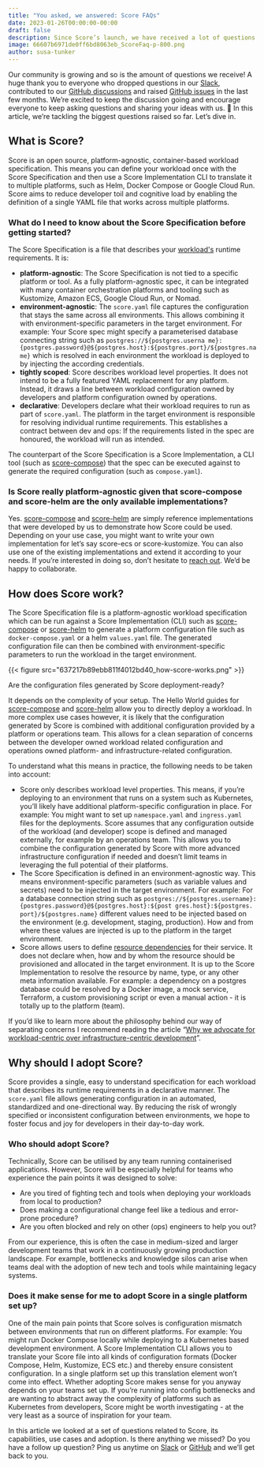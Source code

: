 ```yaml
---
title: "You asked, we answered: Score FAQs"
date: 2023-01-26T00:00:00-00:00
draft: false
description: Since Score’s launch, we have received a lot of questions from the community about what it is, how it works, and who should use it. Here are our answers to the most frequently asked questions.
image: 66607b6971de0ff6bd8063eb_ScoreFaq-p-800.png
author: susa-tunker
---
```


Our community is growing and so is the amount of questions we receive! A huge thank you to everyone who dropped questions in our [Slack](https://join.slack.com/t/scorecommunity/shared_invite/zt-1i2glkqkl-EnjSWSCgYUyaEGwmDYBZZQ), contributed to our [GitHub discussions](https://github.com/score-spec/spec/discussions) and raised [GitHub issues](https://github.com/score-spec/spec/issues) in the last few months. We’re excited to keep the discussion going and encourage everyone to keep asking questions and sharing your ideas with us. 🚀 In this article, we’re tackling the biggest questions raised so far. Let’s dive in.

## What is Score?

Score is an open source, platform-agnostic, container-based workload specification. This means you can define your workload once with the Score Specification and then use a Score Implementation CLI to translate it to multiple platforms, such as Helm, Docker Compose or Google Cloud Run. Score aims to reduce developer toil and cognitive load by enabling the definition of a single YAML file that works across multiple platforms.

### What do I need to know about the Score Specification before getting started?

The Score Specification is a file that describes your [workload's](https://docs.score.dev/docs/concepts/workload/) runtime requirements. It is:

* **platform-agnostic**: The Score Specification is not tied to a specific platform or tool. As a fully platform-agnostic spec, it can be integrated with many container orchestration platforms and tooling such as Kustomize, Amazon ECS, Google Cloud Run, or Nomad.
* **environment-agnostic**: The `score.yaml` file captures the configuration that stays the same across all environments. This allows combining it with environment-specific parameters in the target environment. For example: Your Score spec might specify a parameterised database connecting string such as `postgres://${postgres.userna me}:{postgres.password}@${postgres.host}:${postgres.port}/${postgres.name}` which is resolved in each environment the workload is deployed to by injecting the according credentials.‍
* **tightly scoped**: Score describes workload level properties. It does not intend to be a fully featured YAML replacement for any platform. Instead, it draws a line between workload configuration owned by developers and platform configuration owned by operations.‍
* **declarative**: Developers declare what their workload requires to run as part of `score.yaml`. The platform in the target environment is responsible for resolving individual runtime requirements. This establishes a contract between dev and ops: If the requirements listed in the spec are honoured, the workload will run as intended.

The counterpart of the Score Specification is a Score Implementation, a CLI tool (such as [score-compose](https://github.com/score-spec/score-compose)) that the spec can be executed against to generate the required configuration (such as `compose.yaml`).

### Is Score really platform-agnostic given that score-compose and score-helm are the only available implementations?

Yes. [score-compose](https://github.com/score-spec/score-compose) and [score-helm](https://github.com/score-spec/score-helm) are simply reference implementations that were developed by us to demonstrate how Score could be used. Depending on your use case, you might want to write your own implementation for let’s say score-ecs or score-kustomize. You can also use one of the existing implementations and extend it according to your needs. If you’re interested in doing so, don’t hesitate to [reach out](https://github.com/score-spec/spec#-get-involved). We’d be happy to collaborate.

## How does Score work?

The Score Specification file is a platform-agnostic workload specification which can be run against a Score Implementation (CLI) such as [score-compose](https://github.com/score-spec/score-compose) or [score-helm](https://github.com/score-spec/score-helm) to generate a platform configuration file such as `docker-compose.yaml` or a helm `values.yaml` file. The generated configuration file can then be combined with environment-specific parameters to run the workload in the target environment.

{{< figure src="637217b89ebb811f4012bd40_how-score-works.png" >}}

Are the configuration files generated by Score deployment-ready?

It depends on the complexity of your setup. The Hello World guides for [score-compose](https://github.com/score-spec/score-compose) and [score-helm](https://github.com/score-spec/score-helm) allow you to directly deploy a workload. In more complex use cases however, it is likely that the configuration generated by Score is combined with additional configuration provided by a platform or operations team. This allows for a clean separation of concerns between the developer owned workload related configuration and operations owned platform- and infrastructure-related configuration. 

To understand what this means in practice, the following needs to be taken into account:

* Score only describes workload level properties. This means, if you’re deploying to an environment that runs on a system such as Kubernetes, you’ll likely have additional platform-specific configuration in place. For example: You might want to set up `namespace.yaml` and `ingress.yaml` files for the deployments. Score assumes that any configuration outside of the workload (and developer) scope is defined and managed externally, for example by an operations team. This allows you to combine the configuration generated by Score with more advanced infrastructure configuration if needed and doesn’t limit teams in leveraging the full potential of their platforms.
* The Score Specification is defined in an environment-agnostic way. This means environment-specific parameters (such as variable values and secrets) need to be injected in the target environment. For example: For a database connection string such as `postgres://${postgres.username}:{postgres.password}@${postgres.host}:${post gres.host}:${postgres. port}/${postgres.name}` different values need to be injected based on the environment (e.g. development, staging, production). How and from where these values are injected is up to the platform in the target environment.
* Score allows users to define [resource dependencies](https://docs.score.dev/docs/reference/score-spec-reference/#resources-definition) for their service. It does not declare when, how and by whom the resource should be provisioned and allocated in the target environment. It is up to the Score Implementation to resolve the resource by name, type, or any other meta information available. For example: a dependency on a postgres database could be resolved by a Docker image, a mock service, Terraform, a custom provisioning script or even a manual action - it is totally up to the platform (team).

If you’d like to learn more about the philosophy behind our way of separating concerns I recommend reading the article “[Why we advocate for workload-centric over infrastructure-centric development](https://score.dev/blog/workload-centric-over-infrastructure-centric-development)”.

## Why should I adopt Score?

Score provides a single, easy to understand specification for each workload that describes its runtime requirements in a declarative manner. The `score.yaml` file allows generating configuration in an automated, standardized and one-directional way. By reducing the risk of wrongly specified or inconsistent configuration between environments, we hope to foster focus and joy for developers in their day-to-day work.

### Who should adopt Score? 

Technically, Score can be utilised by any team running containerised applications. However, Score will be especially helpful for teams who experience the pain points it was designed to solve:

* Are you tired of fighting tech and tools when deploying your workloads from local to production? 
* Does making a configurational change feel like a tedious and error-prone procedure?
* Are you often blocked and rely on other (ops) engineers to help you out? 

From our experience, this is often the case in medium-sized and larger development teams that work in a continuously growing production landscape. For example, bottlenecks and knowledge silos can arise when teams deal with the adoption of new tech and tools while maintaining legacy systems.

### Does it make sense for me to adopt Score in a single platform set up?

One of the main pain points that Score solves is configuration mismatch between environments that run on different platforms. For example: You might run Docker Compose locally while deploying to a Kubernetes based development environment. A Score  Implementation CLI allows you to translate your Score file into all kinds of configuration formats (Docker Compose, Helm, Kustomize, ECS etc.) and thereby ensure consistent configuration. In a single platform set up this translation element won’t come into effect. Whether adopting Score makes sense for you anyway depends on your teams set up. If you’re running into config bottlenecks and are wanting to abstract away the complexity of platforms such as Kubernetes from developers, Score might be worth investigating - at the very least as a source of inspiration for your team.

In this article we looked at a set of questions related to Score, its capabilities, use cases and adoption. Is there anything we missed? Do you have a follow up question? Ping us anytime on [Slack](https://join.slack.com/t/scorecommunity/shared_invite/zt-1i2glkqkl-EnjSWSCgYUyaEGwmDYBZZQ) or [GitHub](https://github.com/score-spec/spec/discussions) and we’ll get back to you. 